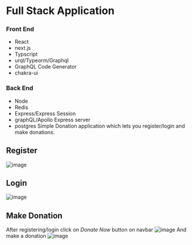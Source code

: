 # Full Stack Application

### Front End
- React
- next.js
- Typscript
- urql/Typeorm/Graphql
- GraphQL Code Generator
- chakra-ui
### Back End
- Node
- Redis
- Express/Express Session
- graphQL/Apollo Express server
- postgres
Simple Donation application which lets you register/login and make donations. 

## Register
![image](https://user-images.githubusercontent.com/31515792/169682851-a599ef57-b44d-47df-ba17-2809ed6b11dc.png)
## Login
![image](https://user-images.githubusercontent.com/31515792/169682890-c491fc12-a57b-41e2-8893-401b2d970dc3.png)
## Make Donation
After registering/login click on *Donate Now* button on navbar
![image](https://user-images.githubusercontent.com/31515792/169682948-8cd13dd7-74fb-4be9-9d5d-423ebcd75969.png)
And make a donation
![image](https://user-images.githubusercontent.com/31515792/169682962-4b60c9e3-2230-4576-abfc-6012c717d0a2.png)


